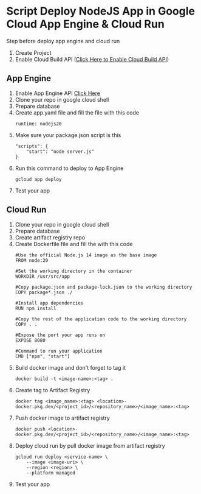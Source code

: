 # Script Deploy NodeJS App in Google Cloud App Engine & Cloud Run
Step before deploy app engine and cloud run

 1. Create Project
 2. Enable Cloud Build API  ([Click Here to Enable Cloud Build API](https://console.cloud.google.com/flows/enableapi?apiid=cloudbuild.googleapis.com&_gl=1*g63n42*_up*MQ..&gclid=CjwKCAjwrIixBhBbEiwACEqDJa-yPE5BuXV8mColonABOwtjjeIJ51Ev1xMm31PKFSfs1rlRoUeF5xoC9kQQAvD_BwE&gclsrc=aw.ds&_ga=2.111412806.312993319.1713533051-2142620159.1712142868&_gac=1.195686110.1713567852.CjwKCAjwrIixBhBbEiwACEqDJa-yPE5BuXV8mColonABOwtjjeIJ51Ev1xMm31PKFSfs1rlRoUeF5xoC9kQQAvD_BwE))

## App Engine

 1. Enable App Engine API [Click Here](https://console.cloud.google.com/apis/library/appengine.googleapis.com?project=cc-03-belajar-deployy)
 2. Clone your repo in google cloud shell
 3. Prepare database
 4. Create app.yaml file and fill the file with this code
	 ```
	runtime: nodejs20
	```
 5. Make sure your package.json script is this
	```
	"scripts": {  
		"start": "node server.js"
	}
	```
 6. Run this command to deploy to App Engine
	 ```
	gcloud app deploy
	```
 8. Test your app

## Cloud Run

 1. Clone your repo in google cloud shell
 2. Prepare database
 3. Create artifact registry repo
 4. Create Dockerfile file and fill the with this code
	 ```
	 #Use the official Node.js 14 image as the base image
	FROM node:20

	#Set the working directory in the container
	WORKDIR /usr/src/app

	#Copy package.json and package-lock.json to the working directory
	COPY package*.json ./

	#Install app dependencies
	RUN npm install

	#Copy the rest of the application code to the working directory
	COPY . .

	#Expose the port your app runs on
	EXPOSE 8080

	#Command to run your application
	CMD ["npm", "start"]
	 ```
 5. Build docker image and don't forget to tag it
	 ```
	 docker build -t <image-name>:<tag> .
	 ```
 6. Create tag to Artifact Registry
	 ```
	 docker tag <image_name>:<tag> <location>-docker.pkg.dev/<project_id>/<repository_name>/<image_name>:<tag>
	 ```
 7. Push docker image to artifact registry
	```
	docker push <location>-docker.pkg.dev/<project_id>/<repository_name>/<image_name>:<tag>
	```
 8. Deploy cloud run by pull docker image from artifact registry
	 ```
	 gcloud run deploy <service-name> \ 
		 --image <image-uri> \ 
		 --region <region> \ 
		 --platform managed
	 ```
 9. Test your app
